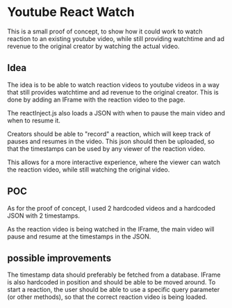 # Youtube React Watch

This is a small proof of concept, to show how it could work to watch reaction to an existing youtube video, while still providing watchtime and ad revenue to the original creator by watching the actual video. 

## Idea

The idea is to be able to watch reaction videos to youtube videos in a way that still provides watchtime and ad revenue to the original creator. This is done by adding an IFrame with the reaction video to the page. 

The reactInject.js also loads a JSON with when to pause the main video and when to resume it. 

Creators should be able to "record" a reaction, which will keep track of pauses and resumes in the video. 
This json should then be uploaded, so that the timestamps can be used by any viewer of the reaction video.

This allows for a more interactive experience, where the viewer can watch the reaction video, while still watching the original video.

## POC

As for the proof of concept, I used 2 hardcoded videos and a hardcoded JSON with 2 timestamps.

As the reaction video is being watched in the IFrame, the main video will pause and resume at the timestamps in the JSON. 


## possible improvements
The timestamp data should preferably be fetched from a database.
IFrame is also hardcoded in position and should be able to be moved around.
To start a reaction, the user should be able to use a specific query parameter (or other methods), so that the correct reaction video is being loaded. 
